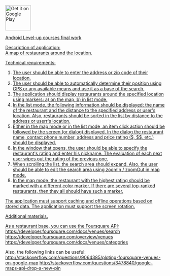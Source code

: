 <p align="left">
<a href="https://play.google.com/store/apps/details?id=com.dmitriymorozov.findfork">
    <img alt="Get it on Google Play"
        height="80"
        src="https://play.google.com/intl/en_us/badges/images/generic/en_badge_web_generic.png" />

Android Level-up courses final work

Description of application:<br>
A map of restaurants around the location.

Technical requirements:
1. The user should be able to enter the address or zip code of their location.
2. The user should be able to automatically determine their position using GPS or any available means and use it as a base of the search.
3. The application should display restaurants around the specified location using markers: a) on the map, b) in list mode.
4. In the list mode, the following information should be displayed: the name of the restaurant and the distance to the specified address or user's location. Also, restaurants should be sorted in the list by distance to the address or userr's location.
5. Either in the map mode or in the list mode, an item click action should be followed by the screen (or dialog) displayed. In the dialog the restaurant name, contact phone number, address and price rating ($, $$, etc.) should be displayed.
6. In the window that opens, the user should be able to specify the restaurant's rating and enter his nickname. The evaluation of each next user wipes out the rating of the previous one.
7. When scrolling the list, the search area should expand. Also, the user should be able to edit the search area using zoomIn / zoomOut in map mode.
8. In the map mode, the restaurant with the highest rating should be marked with a different color marker. If there are several top-ranked restaurants, then they all should have such a marker.


The application must support caching and offline operations based on stored data.
The application must support the screen rotation.


Additional materials.

As a restaurant base, you can use the Foursquare API:<br>
https://developer.foursquare.com/docs/venues/search
https://developer.foursquare.com/overview/venues
https://developer.foursquare.com/docs/venues/categories

Also, the following links can be useful:<br>
http://stackoverflow.com/questions/9064385/ploting-foursquare-venues-on-google-map
http://stackoverflow.com/questions/3478840/google-maps-api-drop-a-new-pin
